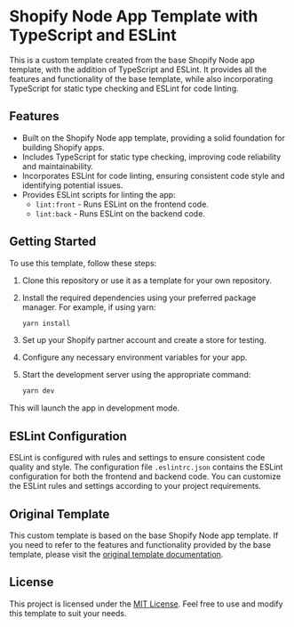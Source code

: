 # Shopify Node App Template with TypeScript and ESLint

This is a custom template created from the base Shopify Node app template, with the addition of TypeScript and ESLint. It provides all the features and functionality of the base template, while also incorporating TypeScript for static type checking and ESLint for code linting.

## Features

- Built on the Shopify Node app template, providing a solid foundation for building Shopify apps.
- Includes TypeScript for static type checking, improving code reliability and maintainability.
- Incorporates ESLint for code linting, ensuring consistent code style and identifying potential issues.
- Provides ESLint scripts for linting the app:
  - `lint:front` - Runs ESLint on the frontend code.
  - `lint:back` - Runs ESLint on the backend code.

## Getting Started

To use this template, follow these steps:

1. Clone this repository or use it as a template for your own repository.
2. Install the required dependencies using your preferred package manager. For example, if using yarn:

   ```bash
   yarn install
3. Set up your Shopify partner account and create a store for testing.

4. Configure any necessary environment variables for your app.

5. Start the development server using the appropriate command:

    ```bash
    yarn dev
This will launch the app in development mode.

## ESLint Configuration

ESLint is configured with rules and settings to ensure consistent code quality and style. The configuration file `.eslintrc.json` contains the ESLint configuration for both the frontend and backend code. You can customize the ESLint rules and settings according to your project requirements.

## Original Template
This custom template is based on the base Shopify Node app template. If you need to refer to the features and functionality provided by the base template, please visit the [original template documentation](https://github.com/Shopify/shopify-app-template-node).

## License
This project is licensed under the [MIT License](https://github.com/GaldinoMat/shopify-ts-template/blob/main/LICENSE.md). Feel free to use and modify this template to suit your needs.